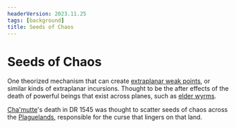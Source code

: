 ```yaml
---
headerVersion: 2023.11.25
tags: [background]
title: Seeds of Chaos
---
```

# Seeds of Chaos

One theorized mechanism that can create [extraplanar weak points](<./extraplanar-weak-point.md>), or similar kinds of extraplanar incursions. Thought to be the after effects of the death of powerful beings that exist across planes, such as [elder wyrms](<../../species/children-of-the-riving/dragons.md>). 

[Cha'mutte](<../../people/extraplanar-powers/cha-mutte.md>)'s death in DR 1545 was thought to scatter seeds of chaos across the [Plaguelands](<../../gazetteer/istaros-watershed/plaguelands.md>), responsible for the curse that lingers on that land. 